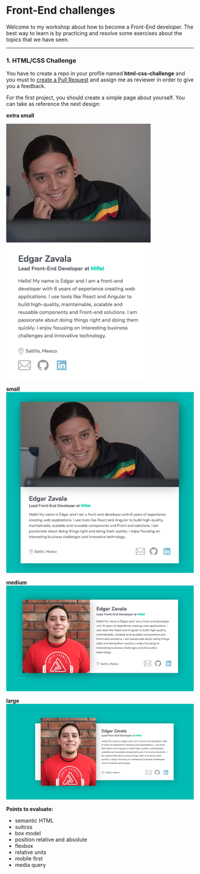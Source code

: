 # Front-End challenges

Welcome to my workshop about how to become a Front-End developer. The best way to learn is by practicing and resolve some exercises about the topics that we have seen.

___

### 1. HTML/CSS Challenge

You have to create a repo in your profile named **html-css-challenge** and you must to [create a Pull Request](https://help.github.com/articles/creating-a-pull-request/) and assign me as reviewer in order to give you a feedback.

For the first project, you should create a simple page about yourself. You can take as reference the next design:

**extra small**

![extra small](resources/xsmall.png?raw=true "extra small")

**small**
![small](resources/small.png?raw=true "small")

**medium**
![small](resources/medium.png?raw=true "medium")

**large**
![small](resources/large.png?raw=true "large")

**Points to evaluate:**

- semantic HTML
- suitcss
- box model
- position relative and absolute
- flexbox
- relative units
- mobile first
- media query
